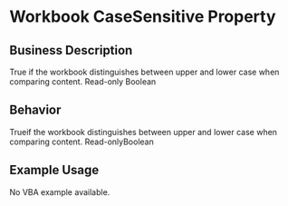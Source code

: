 # Workbook CaseSensitive Property

## Business Description
True if the workbook distinguishes between upper and lower case when comparing content. Read-only Boolean

## Behavior
Trueif the workbook distinguishes between upper and lower case when comparing content. Read-onlyBoolean

## Example Usage
No VBA example available.